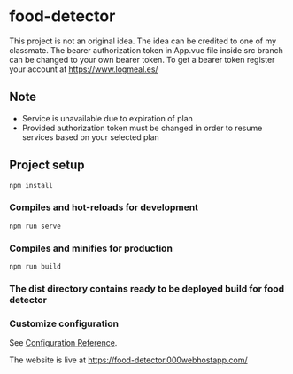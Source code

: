 # food-detector
This project is not an original idea. The idea can be credited to one of my classmate.
The bearer authorization token in App.vue file inside src branch can be changed to your own bearer token.
To get a bearer token register your account at https://www.logmeal.es/

## Note
- Service is unavailable due to expiration of plan 
- Provided authorization token must be changed in order to resume services based on your selected plan

## Project setup
```
npm install
```

### Compiles and hot-reloads for development
```
npm run serve
```

### Compiles and minifies for production
```
npm run build
```

### The dist directory contains ready to be deployed build for food detector

### Customize configuration
See [Configuration Reference](https://cli.vuejs.org/config/).


The website is live at https://food-detector.000webhostapp.com/
